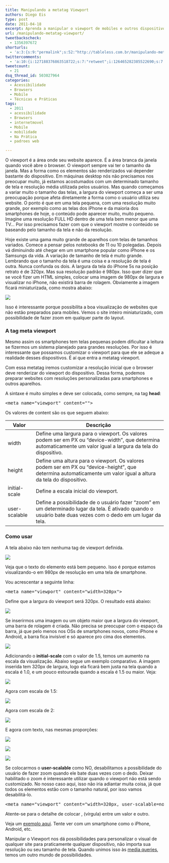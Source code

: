 ```yaml
---
title: Manipulando a metatag Viewport
authors: Diego Eis
type: post
date: 2011-04-18
excerpt: Aprenda a manipular o viewport de mobiles e outros dispositivos com a metatag Viewport do HTML.
url: /manipulando-metatag-viewport/
tweetbackscheck:
  - 1356397672
shorturls:
  - 'a:3:{s:9:"permalink";s:52:"http://tableless.com.br/manipulando-metatag-viewport";s:7:"tinyurl";s:26:"http://tinyurl.com/3odakfo";s:4:"isgd";s:19:"http://is.gd/bKHkmh";}'
twittercomments:
  - 'a:10:{i:127188376863518722;s:7:"retweet";i:126465282385522690;s:7:"retweet";i:126348029631533056;s:7:"retweet";i:126347228095848448;s:7:"retweet";i:126345823905783808;s:7:"retweet";i:126341375041085440;s:7:"retweet";i:155242144943190018;s:7:"retweet";i:155229542263422976;s:7:"retweet";i:160165094976798720;s:7:"retweet";i:169916451069763584;s:7:"retweet";}'
tweetcount:
  - 21
dsq_thread_id: 503027964
categories:
  - Acessibilidade
  - Browsers
  - Mobile
  - Técnicas e Práticas
tags:
  - 2011
  - acessibilidade
  - Browsers
  - internetmovel
  - Mobile
  - mobilidade
  - Na Prática
  - padroes web

---
```

O viewport é a área onde seu website aparece. É a área branca da janela quando você abre o browser. O viewport sempre vai ter o tamanho da janela. Mas a forma como os elementos são renderizados vai depender bastante do dispositivo. Em máquinas desktop nós não precisamos nos preocupar muito, já estamos acostumados com um determinado tamanho de tela e resolução média utilizada pelos usuários. Mas quando começamos a variar muito o tamanho das telas, a largura do viewport começa a ser uma preocupação porque afeta diretamente a forma como o usuário utiliza seu website. O ponto é que em uma tela pequena, com uma resolução muito grande, por exemplo como as telas dos iPhone e da maioria dos smartphones de hoje, o conteúdo pode aparecer muito, muito pequeno. Imagine uma resolução FULL HD dentro de uma tela bem menor que uma TV&#8230; Por isso precisamos fazer com que o viewport mostre o conteúdo se baseando pelo tamanho da tela e não da resolução.

Hoje existe uma gama muito grande de aparelhos com telas de tamanhos variados. Comece a pensar pelos notebooks de 11 ou 10 polegadas. Depois vá diminuindo até chegar em um smartphone popular como iPhone e os Samsungs da vida. A variação de tamanho de tela é muito grande. Lembrando que o tamanho da tela é uma coisa e a resolução de tela é outra. Nunca confunda os dois. A largura da tela do iPhone 5s na posição retrato é de 320px. Mas sua resolução padrão é 980px. Isso quer dizer que se você fizer um HTML simples, colocar uma imagem de 980px de largura e visualizar no iPhone, não existirá barra de rolagem. Obviamente a imagem ficará miniaturizada, como mostra abaixo:

![][1]

Isso é interessante porque possibilita a boa visualização de websites que não estão preparados para mobiles. Vemos o site inteiro miniaturizado, com possibilidade de fazer zoom em qualquer parte do layout.

### A tag meta viewport

Mesmo assim os smartphones tem telas pequenas podem dificultar a leitura se fizermos um sistema planejado para grandes resoluções. Por isso é interessante que possamos customizar o viewport para que ele se adeque a realidade desses dispositivos. É aí que entra a metatag viewport.
  
Com essa metatag iremos customizar a resolução inicial que o browser deve renderizar do viewport do dispositivo. Dessa forma, podemos preparar websites com resoluções personalizadas para smartphones e outros aparelhos.

A sintaxe é muito simples e deve ser colocada, como sempre, na tag **head**:

<pre class="lang-html">&lt;meta name="viewport" content=""&gt;
</pre>

Os valores de content são os que seguem abaixo:

| Valor         | Descrição                                                                                                                                                                    |
| ------------- | ---------------------------------------------------------------------------------------------------------------------------------------------------------------------------- |
| width         | Define uma largura para o viewport. Os valores podem ser em PX ou &#8220;device-width&#8221;, que determina automaticamente um valor igual a largura da tela do dispositivo. |
| height        | Define uma altura para o viewport. Os valores podem ser em PX ou &#8220;device-height&#8221;, que determina automaticamente um valor igual a altura da tela do dispositivo.  |
| initial-scale | Define a escala inicial do viewport.                                                                                                                                         |
| user-scalable | Define a possibilidade de o usuário fazer &#8220;zoom&#8221; em um determinado lugar da tela. É ativado quando o usuário bate duas vezes com o dedo em um lugar da tela.     |

### Como usar

A tela abaixo não tem nenhuma tag de viewport definida. 

![][2]

Veja que o texto do elemento está bem pequeno. Isso é porque estamos visualizando-o em 980px de resolução em uma tela de smartphone.
  
Vou acrescentar a seguinte linha:

<pre class="lang-html">&lt;meta name="viewport" content="width=320px"&gt;
</pre>

Define que a largura do viewport será 320px. O resultado está abaixo:

![][3]

Se inserirmos uma imagem ou um objeto maior que a largura do viewport, uma barra de rolagem é criada. Não precisa se preocupar com o espaço da barra, já que pelo menos nos OSs de smartphones novos, como iPhone e Android, a barra fica invisível e só aparece pro cima dos elementos.

![][4]

Adicionando o **initial-scale** com o valor de 1.5, temos um aumento na escala da visualização. Abaixo segue um exemplo comparativo. A imagem inserida tem 320px de largura, logo ela ficará bem justa na tela quando a escala é 1.0, e um pouco estourada quando a escala é 1.5 ou maior. Veja:

![][5]

Agora com escala de 1.5:

![][6]

Agora com escala de 2:
  
![][7]

E agora com texto, nas mesmas proporções:

![][8]
  
![][9]
  
![][10]

Se colocarmos o **user-scalable** como NO, desabilitamos a possibilidade do usuário de fazer zoom quando ele bate duas vezes com o dedo. Deixar habilitado o zoom é interessante utilizar quando o viewport não está sendo customizado. No nosso caso aqui, isso não iria adiantar muita coisa, já que todos os elementos estão com o tamanho natural, por isso vamos desabilitá-lo.

<pre class="lang-html">&lt;meta name="viewport" content="width=320px, user-scalable=no"&gt;
</pre>

Atente-se para o detalhe de colocar , (vírgula) entre um valor e outro.
  
Veja um [exemplo aqui][11]. Tente ver com um smartphone como o iPhone, Android, etc.

Manipular o Viewport nos dá possibilidades para personalizar o visual de qualquer site para praticamente qualquer dispositivo, não importa sua resolução ou seu tamanho de tela. Quando unimos isso às [media queries][12], temos um outro mundo de possibilidades.

 [1]: https://raw.githubusercontent.com/diegoeis/tableless-static-images/master/2011/04/980px.png
 [2]: https://raw.githubusercontent.com/diegoeis/tableless-static-images/master/2011/04/viewport-980.png
 [3]: https://raw.githubusercontent.com/diegoeis/tableless-static-images/master/2011/04/viewport-320px.png
 [4]: https://raw.githubusercontent.com/diegoeis/tableless-static-images/master/2011/04/rolagem.png
 [5]: https://raw.githubusercontent.com/diegoeis/tableless-static-images/master/2011/04/initi-scale1.png
 [6]: https://raw.githubusercontent.com/diegoeis/tableless-static-images/master/2011/04/init-scale15.png
 [7]: https://raw.githubusercontent.com/diegoeis/tableless-static-images/master/2011/04/init-scale2.png
 [8]: https://raw.githubusercontent.com/diegoeis/tableless-static-images/master/2011/04/scale1-text.png
 [9]: https://raw.githubusercontent.com/diegoeis/tableless-static-images/master/2011/04/scale15-text.png
 [10]: https://raw.githubusercontent.com/diegoeis/tableless-static-images/master/2011/04/scale2-text.png
 [11]: http://tableless.github.com/exemplos/viewport/viewport.html
 [12]: http://tableless.com.br/introducao-sobre-media-queries